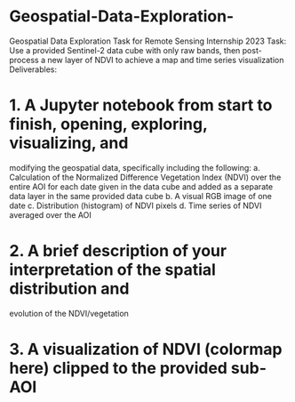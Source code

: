 # Geospatial-Data-Exploration-
Geospatial Data Exploration Task for Remote Sensing Internship 2023
Task: Use a provided Sentinel-2 data cube with only raw bands, then post-process
a new layer of NDVI to achieve a map and time series visualization
Deliverables:
# 1. A Jupyter notebook from start to finish, opening, exploring, visualizing, and
modifying the geospatial data, specifically including the following:
a. Calculation of the Normalized Difference Vegetation Index (NDVI)
over the entire AOI for each date given in the data cube and added as
a separate data layer in the same provided data cube
b. A visual RGB image of one date
c. Distribution (histogram) of NDVI pixels
d. Time series of NDVI averaged over the AOI
# 2. A brief description of your interpretation of the spatial distribution and
evolution of the NDVI/vegetation
# 3. A visualization of NDVI (colormap here) clipped to the provided sub-AOI
